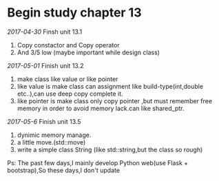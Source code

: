 Begin study chapter 13
==================================

*2017-04-30*
Finsh unit 13.1
1. Copy constactor and Copy operator
2. And 3/5 low (maybe important while design class)

*2017-05-01*
Finish unit 13.2
1. make class like value or like pointer
2. like value is make class can assignment like build-type(int,double etc..),can use deep copy complete it. 
3. like pointer is make class only copy pointer ,but must remember free memory in order to avoid memory lack.can like shared_ptr. 

*2017-05-6*
Finish unit 13.5
1. dynimic memory manage.
2. a little move.(std::move)
3. write a simple class String (like std::string,but the class so rough)

Ps:
The past few days,I mainly develop Python web(use Flask + bootstrap),So these days,I don't update
